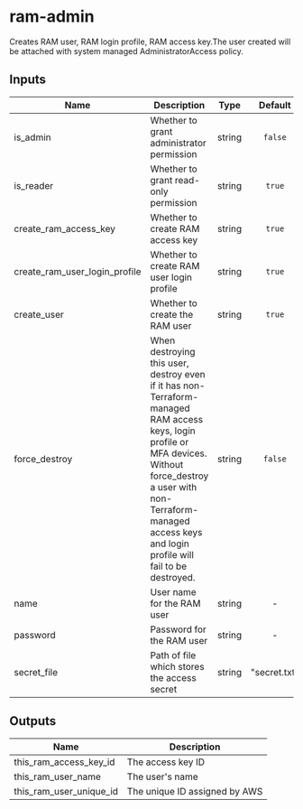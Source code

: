 # ram-admin

Creates RAM user, RAM login profile, RAM access key.The user created will be attached with system managed AdministratorAccess policy.

<!-- BEGINNING OF PRE-COMMIT-TERRAFORM DOCS HOOK -->

## Inputs

| Name | Description | Type | Default | Required |
|------|-------------|:----:|:-----:|:-----:|
| is_admin | Whether to grant administrator permission | string | `false` | no |
| is_reader | Whether to grant read-only permission | string | `true` | no |
| create_ram_access_key | Whether to create RAM access key | string | `true` | no |
| create_ram_user_login_profile | Whether to create RAM user login profile | string | `true` | no |
| create_user | Whether to create the RAM user | string | `true` | no |
| force_destroy | When destroying this user, destroy even if it has non-Terraform-managed RAM access keys, login profile or MFA devices. Without force_destroy a user with non-Terraform-managed access keys and login profile will fail to be destroyed. | string | `false` | no |
| name | User name for the RAM user | string | - | yes |
| password | Password for the RAM user | string | - | yes |
| secret_file | Path of file which stores the access secret  | string | "secret.txt"| no |

## Outputs

| Name | Description |
|------|-------------|
| this_ram_access_key_id | The access key ID |
| this_ram_user_name | The user's name |
| this_ram_user_unique_id | The unique ID assigned by AWS |

<!-- END OF PRE-COMMIT-TERRAFORM DOCS HOOK -->
